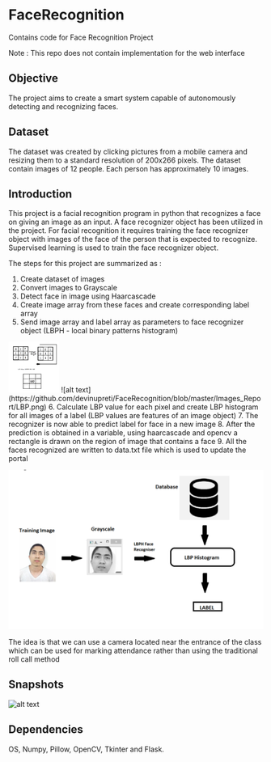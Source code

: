 # FaceRecognition
Contains code for Face Recognition Project

Note : This repo does not contain implementation for the web interface

## Objective
The project aims to create a smart system capable of autonomously detecting and recognizing faces. 

## Dataset
The dataset was created by clicking pictures from a mobile camera and resizing them to a standard resolution of 200x266 pixels. The dataset contain images of 12 people. Each person has approximately 10 images.

## Introduction
This project is a facial recognition program in python that recognizes a face on giving an image as an input. A face recognizer object has been utilized in the project. For facial recognition it requires training the face recognizer object with images of the face of the person that is expected to recognize. Supervised learning is used to train the face recognizer object.  

The steps for this project are summarized as :  
1. Create dataset of images
2. Convert images to Grayscale
3. Detect face in image using Haarcascade
4. Create image array from these faces and create corresponding label array
5. Send image array and label array as parameters to face recognizer object (LBPH - local binary patterns histogram)
<img src="https://github.com/devinupreti/FaceRecognition/blob/master/Images_Report/LBP.png" alt="alt text" width="100" height="100">
![alt text](https://github.com/devinupreti/FaceRecognition/blob/master/Images_Report/LBP.png)
6. Calculate LBP value for each pixel and create LBP histogram for all images of a label (LBP values are features of an image object)
7. The recognizer is now able to predict label for face in a new image
8. After the prediction is obtained in a variable, using haarcascade and opencv a rectangle is drawn on the region of image that contains a face
9. All the faces recognized are written to data.txt file which is used to update the portal


![alt text](https://github.com/devinupreti/FaceRecognition/blob/master/Images_Report/Block%20Diagram.png)


The idea is that we can use a camera located near the entrance of the class which can be used for marking attendance rather than using the traditional roll call method

## Snapshots
![alt text]()


## Dependencies  
OS, Numpy, Pillow, OpenCV, Tkinter and Flask.

